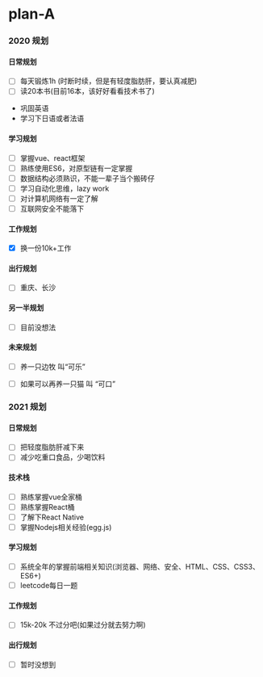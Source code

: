 # plan-A
### 2020 规划
#### 日常规划
- [ ] 每天锻炼1h (时断时续，但是有轻度脂肪肝，要认真减肥)
- [ ] 读20本书(目前16本，该好好看看技术书了)
* 巩固英语
* 学习下日语或者法语
#### 学习规划
- [ ] 掌握vue、react框架
- [ ] 熟练使用ES6，对原型链有一定掌握
- [ ] 数据结构必须熟识，不能一辈子当个搬砖仔
- [ ] 学习自动化思维，lazy work
- [ ] 对计算机网络有一定了解
- [ ] 互联网安全不能落下
#### 工作规划
- [x] 换一份10k+工作  
#### 出行规划
- [ ] 重庆、长沙
#### 另一半规划
- [ ] 目前没想法  
#### 未来规划
- [ ] 养一只边牧 叫“可乐”
- [ ] 如果可以再养一只猫 叫 “可口”


### 2021 规划
#### 日常规划
- [ ] 把轻度脂肪肝减下来
- [ ] 减少吃重口食品，少喝饮料
#### 技术栈
- [ ] 熟练掌握vue全家桶
- [ ] 熟练掌握React桶
- [ ] 了解下React Native
- [ ] 掌握Nodejs相关经验(egg.js)
#### 学习规划
- [ ] 系统全年的掌握前端相关知识(浏览器、网络、安全、HTML、CSS、CSS3、ES6+)
- [ ] leetcode每日一题
#### 工作规划
- [ ] 15k-20k 不过分吧(如果过分就去努力啊)
#### 出行规划
- [ ] 暂时没想到